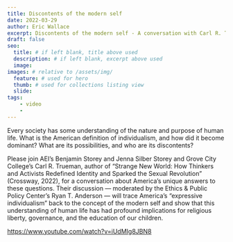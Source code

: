 ```yaml
---
title: Discontents of the modern self
date: 2022-03-29
author: Eric Wallace
excerpt: Discontents of the modern self - A conversation with Carl R. Trueman
draft: false
seo:
  title: # if left blank, title above used
  description: # if left blank, excerpt above used
  image:
images: # relative to /assets/img/
  feature: # used for hero
  thumb: # used for collections listing view
  slide:
tags:
    - video
    -
---
```

  Every society has some understanding of the nature and purpose of human life. What is the American definition of individualism, and how did it become dominant? What are its possibilities, and who are its discontents?

  Please join AEI’s Benjamin Storey and Jenna Silber Storey and Grove City College’s Carl R. Trueman, author of “Strange New World: How Thinkers and Activists Redefined Identity and Sparked the Sexual Revolution” (Crossway, 2022), for a conversation about America’s unique answers to these questions. Their discussion — moderated by the Ethics & Public Policy Center’s Ryan T. Anderson — will trace America’s “expressive individualism” back to the concept of the modern self and show that this understanding of human life has had profound implications for religious liberty, governance, and the education of our children.

https://www.youtube.com/watch?v=iUdMIg8JBN8
